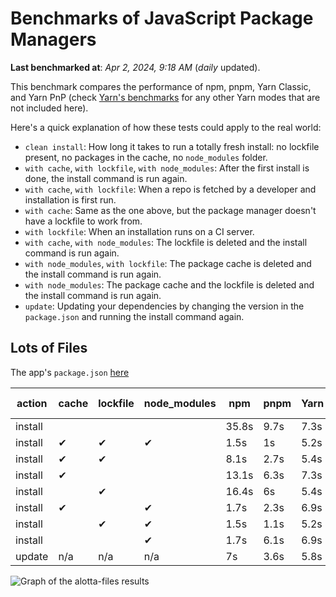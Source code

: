 # Benchmarks of JavaScript Package Managers

**Last benchmarked at**: _Apr 2, 2024, 9:18 AM_ (_daily_ updated).

This benchmark compares the performance of npm, pnpm, Yarn Classic, and Yarn PnP (check [Yarn's benchmarks](https://yarnpkg.com/benchmarks) for any other Yarn modes that are not included here).

Here's a quick explanation of how these tests could apply to the real world:

- `clean install`: How long it takes to run a totally fresh install: no lockfile present, no packages in the cache, no `node_modules` folder.
- `with cache`, `with lockfile`, `with node_modules`: After the first install is done, the install command is run again.
- `with cache`, `with lockfile`: When a repo is fetched by a developer and installation is first run.
- `with cache`: Same as the one above, but the package manager doesn't have a lockfile to work from.
- `with lockfile`: When an installation runs on a CI server.
- `with cache`, `with node_modules`: The lockfile is deleted and the install command is run again.
- `with node_modules`, `with lockfile`: The package cache is deleted and the install command is run again.
- `with node_modules`: The package cache and the lockfile is deleted and the install command is run again.
- `update`: Updating your dependencies by changing the version in the `package.json` and running the install command again.

## Lots of Files

The app's `package.json` [here](https://github.com/pnpm/pnpm.io/blob/main/benchmarks/fixtures/alotta-files/package.json)

| action  | cache | lockfile | node_modules| npm | pnpm | Yarn | Yarn PnP |
| ---     | ---   | ---      | ---         | --- | ---  | ---  | ---      |
| install |       |          |             | 35.8s | 9.7s | 7.3s | 3.6s |
| install | ✔     | ✔        | ✔           | 1.5s | 1s | 5.2s | n/a |
| install | ✔     | ✔        |             | 8.1s | 2.7s | 5.4s | 1.4s |
| install | ✔     |          |             | 13.1s | 6.3s | 7.3s | 3s |
| install |       | ✔        |             | 16.4s | 6s | 5.4s | 1.4s |
| install | ✔     |          | ✔           | 1.7s | 2.3s | 6.9s | n/a |
| install |       | ✔        | ✔           | 1.5s | 1.1s | 5.2s | n/a |
| install |       |          | ✔           | 1.7s | 6.1s | 6.9s | n/a |
| update  | n/a | n/a | n/a | 7s | 3.6s | 5.8s | 3s |

<img alt="Graph of the alotta-files results" src="/img/benchmarks/alotta-files.svg" />